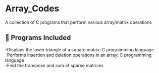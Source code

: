 # Array_Codes

A collection of C programs that perform various array/matrix operations

## 📁 Programs Included
-Displays the lower triangle of a square matrix: C programming language  
-Performs insertion and deletion operations in an array: C programming language  
-Find the transpose and sum of sparse matrices  



